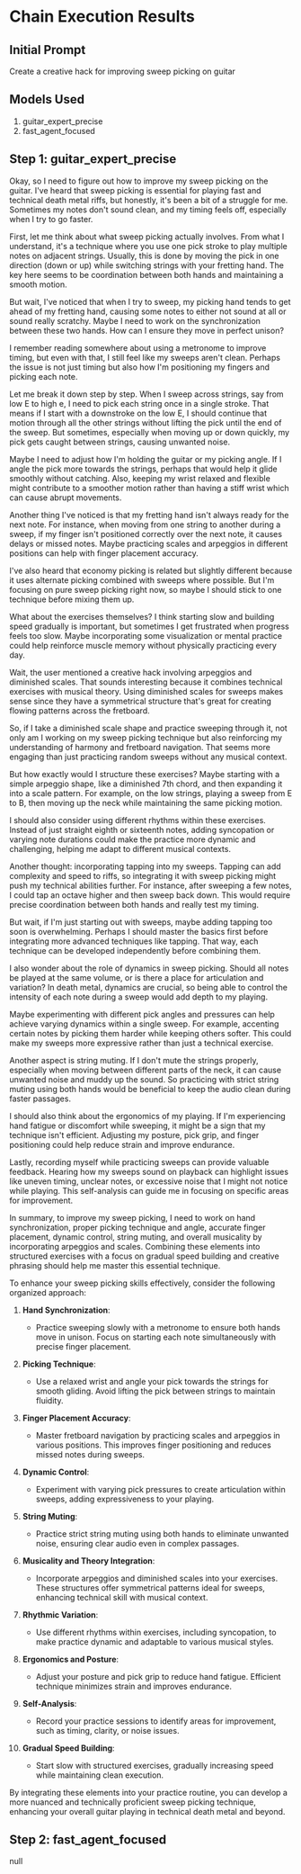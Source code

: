# Chain Execution Results

## Initial Prompt

Create a creative hack for improving sweep picking on guitar

## Models Used

1. guitar_expert_precise
2. fast_agent_focused

## Step 1: guitar_expert_precise

<think>
Okay, so I need to figure out how to improve my sweep picking on the guitar. I've heard that sweep picking is essential for playing fast and technical death metal riffs, but honestly, it's been a bit of a struggle for me. Sometimes my notes don't sound clean, and my timing feels off, especially when I try to go faster.

First, let me think about what sweep picking actually involves. From what I understand, it's a technique where you use one pick stroke to play multiple notes on adjacent strings. Usually, this is done by moving the pick in one direction (down or up) while switching strings with your fretting hand. The key here seems to be coordination between both hands and maintaining a smooth motion.

But wait, I've noticed that when I try to sweep, my picking hand tends to get ahead of my fretting hand, causing some notes to either not sound at all or sound really scratchy. Maybe I need to work on the synchronization between these two hands. How can I ensure they move in perfect unison?

I remember reading somewhere about using a metronome to improve timing, but even with that, I still feel like my sweeps aren't clean. Perhaps the issue is not just timing but also how I'm positioning my fingers and picking each note.

Let me break it down step by step. When I sweep across strings, say from low E to high e, I need to pick each string once in a single stroke. That means if I start with a downstroke on the low E, I should continue that motion through all the other strings without lifting the pick until the end of the sweep. But sometimes, especially when moving up or down quickly, my pick gets caught between strings, causing unwanted noise.

Maybe I need to adjust how I'm holding the guitar or my picking angle. If I angle the pick more towards the strings, perhaps that would help it glide smoothly without catching. Also, keeping my wrist relaxed and flexible might contribute to a smoother motion rather than having a stiff wrist which can cause abrupt movements.

Another thing I've noticed is that my fretting hand isn't always ready for the next note. For instance, when moving from one string to another during a sweep, if my finger isn't positioned correctly over the next note, it causes delays or missed notes. Maybe practicing scales and arpeggios in different positions can help with finger placement accuracy.

I've also heard that economy picking is related but slightly different because it uses alternate picking combined with sweeps where possible. But I'm focusing on pure sweep picking right now, so maybe I should stick to one technique before mixing them up.

What about the exercises themselves? I think starting slow and building speed gradually is important, but sometimes I get frustrated when progress feels too slow. Maybe incorporating some visualization or mental practice could help reinforce muscle memory without physically practicing every day.

Wait, the user mentioned a creative hack involving arpeggios and diminished scales. That sounds interesting because it combines technical exercises with musical theory. Using diminished scales for sweeps makes sense since they have a symmetrical structure that's great for creating flowing patterns across the fretboard.

So, if I take a diminished scale shape and practice sweeping through it, not only am I working on my sweep picking technique but also reinforcing my understanding of harmony and fretboard navigation. That seems more engaging than just practicing random sweeps without any musical context.

But how exactly would I structure these exercises? Maybe starting with a simple arpeggio shape, like a diminished 7th chord, and then expanding it into a scale pattern. For example, on the low strings, playing a sweep from E to B, then moving up the neck while maintaining the same picking motion.

I should also consider using different rhythms within these exercises. Instead of just straight eighth or sixteenth notes, adding syncopation or varying note durations could make the practice more dynamic and challenging, helping me adapt to different musical contexts.

Another thought: incorporating tapping into my sweeps. Tapping can add complexity and speed to riffs, so integrating it with sweep picking might push my technical abilities further. For instance, after sweeping a few notes, I could tap an octave higher and then sweep back down. This would require precise coordination between both hands and really test my timing.

But wait, if I'm just starting out with sweeps, maybe adding tapping too soon is overwhelming. Perhaps I should master the basics first before integrating more advanced techniques like tapping. That way, each technique can be developed independently before combining them.

I also wonder about the role of dynamics in sweep picking. Should all notes be played at the same volume, or is there a place for articulation and variation? In death metal, dynamics are crucial, so being able to control the intensity of each note during a sweep would add depth to my playing.

Maybe experimenting with different pick angles and pressures can help achieve varying dynamics within a single sweep. For example, accenting certain notes by picking them harder while keeping others softer. This could make my sweeps more expressive rather than just a technical exercise.

Another aspect is string muting. If I don't mute the strings properly, especially when moving between different parts of the neck, it can cause unwanted noise and muddy up the sound. So practicing with strict string muting using both hands would be beneficial to keep the audio clean during faster passages.

I should also think about the ergonomics of my playing. If I'm experiencing hand fatigue or discomfort while sweeping, it might be a sign that my technique isn't efficient. Adjusting my posture, pick grip, and finger positioning could help reduce strain and improve endurance.

Lastly, recording myself while practicing sweeps can provide valuable feedback. Hearing how my sweeps sound on playback can highlight issues like uneven timing, unclear notes, or excessive noise that I might not notice while playing. This self-analysis can guide me in focusing on specific areas for improvement.

In summary, to improve my sweep picking, I need to work on hand synchronization, proper picking technique and angle, accurate finger placement, dynamic control, string muting, and overall musicality by incorporating arpeggios and scales. Combining these elements into structured exercises with a focus on gradual speed building and creative phrasing should help me master this essential technique.
</think>

To enhance your sweep picking skills effectively, consider the following organized approach:

1. **Hand Synchronization**: 
   - Practice sweeping slowly with a metronome to ensure both hands move in unison. Focus on starting each note simultaneously with precise finger placement.

2. **Picking Technique**:
   - Use a relaxed wrist and angle your pick towards the strings for smooth gliding. Avoid lifting the pick between strings to maintain fluidity.

3. **Finger Placement Accuracy**:
   - Master fretboard navigation by practicing scales and arpeggios in various positions. This improves finger positioning and reduces missed notes during sweeps.

4. **Dynamic Control**:
   - Experiment with varying pick pressures to create articulation within sweeps, adding expressiveness to your playing.

5. **String Muting**:
   - Practice strict string muting using both hands to eliminate unwanted noise, ensuring clear audio even in complex passages.

6. **Musicality and Theory Integration**:
   - Incorporate arpeggios and diminished scales into your exercises. These structures offer symmetrical patterns ideal for sweeps, enhancing technical skill with musical context.

7. **Rhythmic Variation**:
   - Use different rhythms within exercises, including syncopation, to make practice dynamic and adaptable to various musical styles.

8. **Ergonomics and Posture**:
   - Adjust your posture and pick grip to reduce hand fatigue. Efficient technique minimizes strain and improves endurance.

9. **Self-Analysis**:
   - Record your practice sessions to identify areas for improvement, such as timing, clarity, or noise issues.

10. **Gradual Speed Building**:
    - Start slow with structured exercises, gradually increasing speed while maintaining clean execution.

By integrating these elements into your practice routine, you can develop a more nuanced and technically proficient sweep picking technique, enhancing your overall guitar playing in technical death metal and beyond.

## Step 2: fast_agent_focused

null

